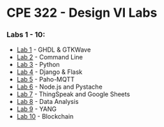 # CPE 322 - Design VI Labs
### Labs 1 - 10: 

- [Lab 1](https://github.com/ChristopherSpadavecchia/CPE-322---Design-VI/blob/main/Lab%201/Lab1.md) - GHDL & GTKWave
- [Lab 2](https://github.com/ChristopherSpadavecchia/CPE-322---Design-VI/blob/main/Lab%202/Lab2.md) - Command Line
- [Lab 3](https://github.com/ChristopherSpadavecchia/CPE-322---Design-VI/blob/main/Lab%203/Lab3.md) - Python
- [Lab 4](https://github.com/ChristopherSpadavecchia/CPE-322---Design-VI/blob/main/Lab%204/Lab4.md) - Django & Flask
- [Lab 5](https://github.com/ChristopherSpadavecchia/CPE-322---Design-VI/blob/main/Lab%205/Lab5.md) - Paho-MQTT
- [Lab 6](https://github.com/ChristopherSpadavecchia/CPE-322---Design-VI/blob/main/Lab%206/Lab6.md) - Node.js and Pystache
- [Lab 7](https://github.com/ChristopherSpadavecchia/CPE-322---Design-VI/blob/main/Lab%207/Lab7.md) - ThingSpeak and Google Sheets
- [Lab 8](https://github.com/ChristopherSpadavecchia/CPE-322---Design-VI/blob/main/Lab%208/Lab8.md) - Data Analysis
- [Lab 9](https://github.com/ChristopherSpadavecchia/CPE-322---Design-VI/blob/main/Lab%209/Lab9.md) - YANG
- [Lab 10](https://github.com/ChristopherSpadavecchia/CPE-322---Design-VI/blob/main/Lab%2010/Lab10.md) - Blockchain
